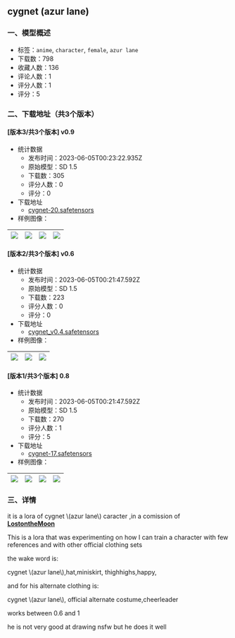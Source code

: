 ## cygnet \(azur lane\)
### 一、模型概述

- 标签：`anime`, `character`, `female`, `azur lane`
- 下载数：798
- 收藏人数：136
- 评论人数：1
- 评分人数：1
- 评分：5

### 二、下载地址（共3个版本）

#### [版本3/共3个版本] v0.9

- 统计数据
  - 发布时间：2023-06-05T00:23:22.935Z
  - 原始模型：SD 1.5
  - 下载数：305
  - 评分人数：0
  - 评分：0
- 下载地址
  - [cygnet-20.safetensors](https://civitai.com/api/download/models/89445)
- 样例图像：

| <img src="https://image.civitai.com/xG1nkqKTMzGDvpLrqFT7WA/5a92dbc4-b40c-465c-b773-8ea7185601af/width=450/1034218.jpeg" /> | <img src="https://image.civitai.com/xG1nkqKTMzGDvpLrqFT7WA/7daea7c4-3121-4045-8776-d5757215dcbb/width=450/1034219.jpeg" /> | <img src="https://image.civitai.com/xG1nkqKTMzGDvpLrqFT7WA/f2a39f49-1771-43db-90db-bcc50093561f/width=450/1034222.jpeg" /> | <img src="https://image.civitai.com/xG1nkqKTMzGDvpLrqFT7WA/81d0fe04-fbef-44a8-9f1d-4396da798be1/width=450/1034215.jpeg" /> |
| ---- | ---- | ---- | ---- |

#### [版本2/共3个版本] v0.6

- 统计数据
  - 发布时间：2023-06-05T00:21:47.592Z
  - 原始模型：SD 1.5
  - 下载数：223
  - 评分人数：0
  - 评分：0
- 下载地址
  - [cygnet_v0.4.safetensors](https://civitai.com/api/download/models/41142)
- 样例图像：

| <img src="https://image.civitai.com/xG1nkqKTMzGDvpLrqFT7WA/c1118220-d992-4f82-4b3a-ae2f820c2200/width=450/453503.jpeg" /> | <img src="https://image.civitai.com/xG1nkqKTMzGDvpLrqFT7WA/82865b27-7c06-4030-30aa-c72f40aa0800/width=450/453504.jpeg" /> | <img src="https://image.civitai.com/xG1nkqKTMzGDvpLrqFT7WA/b4701b86-805f-4358-088f-68f39555fd00/width=450/453502.jpeg" /> |
| ---- | ---- | ---- |

#### [版本1/共3个版本] 0.8

- 统计数据
  - 发布时间：2023-06-05T00:21:47.592Z
  - 原始模型：SD 1.5
  - 下载数：270
  - 评分人数：1
  - 评分：5
- 下载地址
  - [cygnet-17.safetensors](https://civitai.com/api/download/models/52646)
- 样例图像：

| <img src="https://image.civitai.com/xG1nkqKTMzGDvpLrqFT7WA/27900627-34d4-48e9-f5a9-f88bd2b45e00/width=450/567611.jpeg" /> | <img src="https://image.civitai.com/xG1nkqKTMzGDvpLrqFT7WA/279abf87-e1e6-472c-9264-7f5e6e745100/width=450/567610.jpeg" /> | <img src="https://image.civitai.com/xG1nkqKTMzGDvpLrqFT7WA/40f5e454-05bd-4175-7d71-e45e64669500/width=450/567612.jpeg" /> | <img src="https://image.civitai.com/xG1nkqKTMzGDvpLrqFT7WA/233a4b19-ff6f-4f01-088c-ec269c574e00/width=450/567613.jpeg" /> |
| ---- | ---- | ---- | ---- |


### 三、详情
<p>it is a lora of cygnet \(azur lane\) caracter ,in a comission of <a target="_blank" rel="ugc" href="https://civitai.com/user/LostontheMoon"><strong>LostontheMoon</strong></a></p><p>This is a lora that was experimenting on how I can train a character with few references and with other official clothing sets</p><p>the wake word is:</p><p>cygnet \(azur lane\),hat,miniskirt, thighhighs,happy,</p><p>and for his alternate clothing is:</p><p>cygnet \(azur lane\), official alternate costume,cheerleader</p><p>works between 0.6 and 1</p><p>he is not very good at drawing nsfw but he does it well</p>